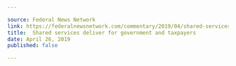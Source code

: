 ```yaml
---

source: Federal News Network
link: https://federalnewsnetwork.com/commentary/2019/04/shared-services-deliver-for-government-and-taxpayers/
title:  Shared services deliver for government and taxpayers
date: April 26, 2019
published: false

---
```


